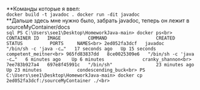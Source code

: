 **Команды которые я ввел:<br>
``
docker build -t javadoc .
docker run -dit javadoc    
``<br>
**Дальше здесь мне нужно было, забрать javadoc, теперь он лежит в sourceMyContainer/docs<br>
``sql
PS C:\Users\see1\Desktop\HomeworkJava-main> docker ps<br>
CONTAINER ID   IMAGE          COMMAND                  CREATED          STATUS          PORTS     NAMES<br>
2ed052fa3dcf   javadoc        "/bin/sh -c 'java -c…"   17 seconds ago   Up 15 seconds             competent_meitner<br>
965fd83837dd   8ce0025309e6   "/bin/sh -c 'java -c…"   6 minutes ago    Up 6 minutes              cranky_shannon<br>
7ee783b927a4   697e8f45991c   "/bin/sh"                23 minutes ago   Up 23 minutes             condescending_buck<br>
PS C:\Users\see1\Desktop\HomeworkJava-main> docker cp 2ed052fa3dcf:/sourceMyContainer ./<br>
``
